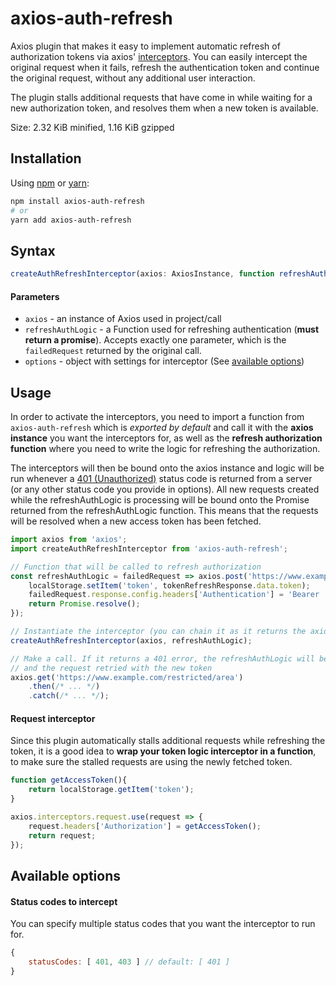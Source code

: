# axios-auth-refresh
Axios plugin that makes it easy to implement automatic refresh of authorization tokens
via axios' [interceptors](https://github.com/axios/axios#interceptors).
You can easily intercept the original request when it fails, refresh the authentication token and continue the original request,
without any additional user interaction.

The plugin stalls additional requests that have come in while waiting for a new authorization token, and resolves them when a new token is available.

Size: 2.32 KiB minified, 1.16 KiB gzipped 
 

## Installation

Using [npm](https://www.npmjs.com/get-npm) or [yarn](https://yarnpkg.com/en/docs/install):

```bash
npm install axios-auth-refresh
# or
yarn add axios-auth-refresh
```

## Syntax

```typescript
createAuthRefreshInterceptor(axios: AxiosInstance, function refreshAuthLogic (failedRequest): Promise, options: Object|undefined = {});
```

#### Parameters
- `axios` - an instance of Axios used in project/call
- `refreshAuthLogic` - a Function used for refreshing authentication (**must return a promise**).
Accepts exactly one parameter, which is the `failedRequest` returned by the original call.
- `options` - object with settings for interceptor (See [available options](#available-options))


## Usage

In order to activate the interceptors, you need to import a function from `axios-auth-refresh`
which is *exported by default* and call it with the **axios instance** you want the interceptors for, 
as well as the **refresh authorization function** where you need to write the logic for refreshing the authorization.

The interceptors will then be bound onto the axios instance and logic will be run whenever a [401 (Unauthorized)](https://httpstatuses.com/401) status code 
is returned from a server (or any other status code you provide in options). All new requests created while the refreshAuthLogic is processing will be bound onto the 
Promise returned from the refreshAuthLogic function. This means that the requests will be resolved when a new access token has been fetched.

```javascript
import axios from 'axios';
import createAuthRefreshInterceptor from 'axios-auth-refresh';

// Function that will be called to refresh authorization
const refreshAuthLogic = failedRequest => axios.post('https://www.example.com/auth/token/refresh').then(tokenRefreshResponse => {
    localStorage.setItem('token', tokenRefreshResponse.data.token);
    failedRequest.response.config.headers['Authentication'] = 'Bearer ' + tokenRefreshResponse.data.token;
    return Promise.resolve();
});

// Instantiate the interceptor (you can chain it as it returns the axios instance)
createAuthRefreshInterceptor(axios, refreshAuthLogic);

// Make a call. If it returns a 401 error, the refreshAuthLogic will be run, 
// and the request retried with the new token
axios.get('https://www.example.com/restricted/area')
    .then(/* ... */)
    .catch(/* ... */);
```

#### Request interceptor
Since this plugin automatically stalls additional requests while refreshing the token, it is a good idea to **wrap your token logic interceptor in a function**, 
to make sure the stalled requests are using the newly fetched token.
```javascript
function getAccessToken(){
    return localStorage.getItem('token');
}

axios.interceptors.request.use(request => {
    request.headers['Authorization'] = getAccessToken();
    return request;
});
```

## Available options

#### Status codes to intercept

You can specify multiple status codes that you want the interceptor to run for.

```javascript
{
    statusCodes: [ 401, 403 ] // default: [ 401 ]
}
```

